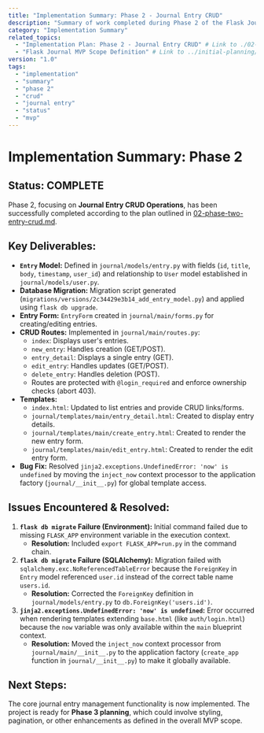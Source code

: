 ```yaml
---
title: "Implementation Summary: Phase 2 - Journal Entry CRUD"
description: "Summary of work completed during Phase 2 of the Flask Journal MVP implementation, focusing on the Entry model and CRUD operations."
category: "Implementation Summary"
related_topics:
  - "Implementation Plan: Phase 2 - Journal Entry CRUD" # Link to ./02-phase-two-entry-crud.md
  - "Flask Journal MVP Scope Definition" # Link to ../initial-planning/mvp-high-level-implementation-guide.md
version: "1.0"
tags:
  - "implementation"
  - "summary"
  - "phase 2"
  - "crud"
  - "journal entry"
  - "status"
  - "mvp"
---
```


# Implementation Summary: Phase 2

## Status: COMPLETE

Phase 2, focusing on **Journal Entry CRUD Operations**, has been successfully completed according to the plan outlined in [02-phase-two-entry-crud.md](./02-phase-two-entry-crud.md).

## Key Deliverables:

*   **`Entry` Model:** Defined in `journal/models/entry.py` with fields (`id`, `title`, `body`, `timestamp`, `user_id`) and relationship to `User` model established in `journal/models/user.py`.
*   **Database Migration:** Migration script generated (`migrations/versions/2c34429e3b14_add_entry_model.py`) and applied using `flask db upgrade`.
*   **Entry Form:** `EntryForm` created in `journal/main/forms.py` for creating/editing entries.
*   **CRUD Routes:** Implemented in `journal/main/routes.py`:
    *   `index`: Displays user's entries.
    *   `new_entry`: Handles creation (GET/POST).
    *   `entry_detail`: Displays a single entry (GET).
    *   `edit_entry`: Handles updates (GET/POST).
    *   `delete_entry`: Handles deletion (POST).
    *   Routes are protected with `@login_required` and enforce ownership checks (abort 403).
*   **Templates:**
    *   `index.html`: Updated to list entries and provide CRUD links/forms.
    *   `journal/templates/main/entry_detail.html`: Created to display entry details.
    *   `journal/templates/main/create_entry.html`: Created to render the new entry form.
    *   `journal/templates/main/edit_entry.html`: Created to render the edit entry form.
*   **Bug Fix:** Resolved `jinja2.exceptions.UndefinedError: 'now' is undefined` by moving the `inject_now` context processor to the application factory (`journal/__init__.py`) for global template access.

## Issues Encountered & Resolved:

1.  **`flask db migrate` Failure (Environment):** Initial command failed due to missing `FLASK_APP` environment variable in the execution context.
    *   **Resolution:** Included `export FLASK_APP=run.py` in the command chain.
2.  **`flask db migrate` Failure (SQLAlchemy):** Migration failed with `sqlalchemy.exc.NoReferencedTableError` because the `ForeignKey` in `Entry` model referenced `user.id` instead of the correct table name `users.id`.
    *   **Resolution:** Corrected the `ForeignKey` definition in `journal/models/entry.py` to `db.ForeignKey('users.id')`.
3.  **`jinja2.exceptions.UndefinedError: 'now' is undefined`:** Error occurred when rendering templates extending `base.html` (like `auth/login.html`) because the `now` variable was only available within the `main` blueprint context.
    *   **Resolution:** Moved the `inject_now` context processor from `journal/main/__init__.py` to the application factory (`create_app` function in `journal/__init__.py`) to make it globally available.

## Next Steps:

The core journal entry management functionality is now implemented. The project is ready for **Phase 3 planning**, which could involve styling, pagination, or other enhancements as defined in the overall MVP scope.